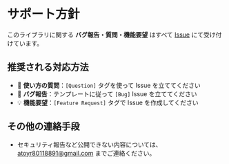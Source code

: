 # サポート方針

このライブラリに関する **バグ報告・質問・機能要望** はすべて [Issue](../../issues) にて受け付けています。

## 推奨される対応方法

- 💬 **使い方の質問**：`[Question]` タグを使って Issue を立ててください
- 🐞 **バグ報告**：テンプレートに従って `[Bug]` Issue を立ててください
- 💡 **機能要望**：`[Feature Request]` タグで Issue を作成してください

## その他の連絡手段

- セキュリティ報告など公開できない内容については、[atoyr80118891@gmail.com](mailto:atoyr80118891@gmail.com) までご連絡ください。

